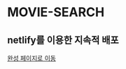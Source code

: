 # MOVIE-SEARCH

## netlify를 이용한 지속적 배포
<a href="https://pedantic-lovelace-70825b.netlify.app/" title="완성 페이지로 이동" target="_blank">완성 페이지로 이동</a> 
<br/><br/> 
